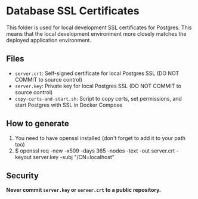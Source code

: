 # Database SSL Certificates

This folder is used for local development SSL certificates for Postgres. This means that the local development environment more closely matches the deployed application environment.

## Files
- `server.crt`: Self-signed certificate for local Postgres SSL (DO NOT COMMIT to source control)
- `server.key`: Private key for local Postgres SSL (DO NOT COMMIT to source control)
- `copy-certs-and-start.sh`: Script to copy certs, set permissions, and start Postgres with SSL in Docker Compose

## How to generate
1. You need to have openssl installed (don't forget to add it to your path too)
2. $ openssl req -new -x509 -days 365 -nodes -text -out server.crt -keyout server.key -subj "/CN=localhost"

## Security
**Never commit `server.key` or `server.crt` to a public repository.**


